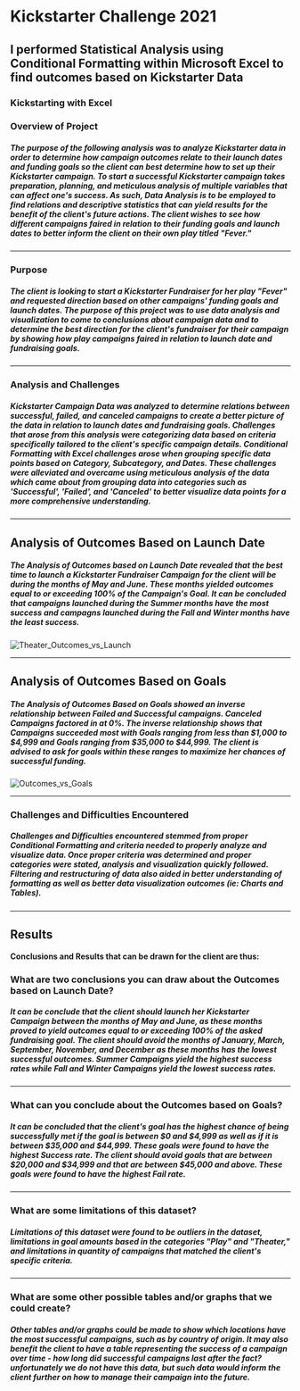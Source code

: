 # Kickstarter Challenge 2021

I performed Statistical Analysis using Conditional Formatting within Microsoft Excel to find outcomes based on Kickstarter Data
---
### Kickstarting with Excel

### Overview of Project

##### The purpose of the following analysis was to analyze Kickstarter data in order to determine how campaign outcomes relate to their launch dates and funding goals so the client can best determine how to set up their Kickstarter campaign. To start a successful Kickstarter campaign takes preparation, planning, and meticulous analysis of multiple variables that can affect one's success. As such, Data Analysis is to be employed to find relations and descriptive statistics that can yield results for the benefit of the client's future actions. The client wishes to see how different campaigns faired in relation to their funding goals and launch dates to better inform the client on their own play titled "Fever."
---
### Purpose

##### The client is looking to start a Kickstarter Fundraiser for her play "Fever" and requested direction based on other campaigns' funding goals and launch dates. The purpose of this project was to use data analysis and visualization to come to conclusions about campaign data and to determine the best direction for the client's fundraiser for their campaign by showing how play campaigns faired in relation to launch date and fundraising goals.
---
### Analysis and Challenges

##### Kickstarter Campaign Data was analyzed to determine relations between successful, failed, and canceled campaigns to create a better picture of the data in relation to launch dates and fundraising goals. Challenges that arose from this analysis were categorizing data based on criteria specifically tailored to the client's specific campaign details. Conditional Formatting with Excel challenges arose when grouping specific data points based on Category, Subcategory, and Dates. These challenges were alleviated and overcame using meticulous analysis of the data which came about from grouping data into categories such as 'Successful', 'Failed', and 'Canceled' to better visualize data points for a more comprehensive understanding. 
---
## Analysis of Outcomes Based on Launch Date

##### The Analysis of Outcomes based on Launch Date revealed that the best time to launch a Kickstarter Fundraiser Campaign for the client will be during the months of May and June. These months yielded outcomes equal to or exceeding 100% of the Campaign's Goal. It can be concluded that campaigns launched during the Summer months have the most success and campagns launched during the Fall and Winter months have the least success.

![Theater_Outcomes_vs_Launch](https://user-images.githubusercontent.com/86274124/125205539-c24cb480-e250-11eb-95f2-e335789037a7.png)

---
## Analysis of Outcomes Based on Goals

##### The Analysis of Outcomes Based on Goals showed an inverse relationship between Failed and Successful campaigns. Canceled Campaigns factored in at 0%. The inverse relationship shows that Campaigns succeeded most with Goals ranging from less than $1,000 to $4,999 and Goals ranging from $35,000 to $44,999. The client is advised to ask for goals within these ranges to maximize her chances of successful funding. 

![Outcomes_vs_Goals](https://user-images.githubusercontent.com/86274124/125205554-d42e5780-e250-11eb-901e-f5b32eb5263a.png)

---
### Challenges and Difficulties Encountered

##### Challenges and Difficulties encountered stemmed from proper Conditional Formatting and criteria needed to properly analyze and visualize data. Once proper criteria was determined and proper categories were stated, analysis and visualization quickly followed. Filtering and restructuring of data also aided in better understanding of formatting as well as better data visualization outcomes (ie: Charts and Tables).
---
## Results
**Conclusions and Results that can be drawn for the client are thus:**

### What are two conclusions you can draw about the Outcomes based on Launch Date?

##### It can be conclude that the client should launch her Kickstarter Campaign between the months of May and June, as these months proved to yield outcomes equal to or exceeding 100% of the asked fundraising goal. The client should avoid the months of January, March, September, November, and December as these months has the lowest successful outcomes. Summer Campaigns yield the highest success rates while Fall and Winter Campaigns yield the lowest success rates.
---
### What can you conclude about the Outcomes based on Goals?

##### It can be concluded that the client's goal has the highest chance of being successfully met if the goal is between $0 and $4,999 as well as if it is between $35,000 and $44,999. These goals were found to have the highest Success rate. The client should avoid goals that are between $20,000 and $34,999 and that are between $45,000 and above. These goals were found to have the highest Fail rate.
---
### What are some limitations of this dataset?

##### Limitations of this dataset were found to be outliers in the dataset, limitations in goal amounts based in the categories "Play" and "Theater," and limitations in quantity of campaigns that matched the client's specific criteria.
---
### What are some other possible tables and/or graphs that we could create?

##### Other tables and/or graphs could be made to show which locations have the most successful campaigns, such as by country of origin. It may also benefit the client to have a table representing the success of a campaign over time - how long did successful campaigns last after the fact? unfortunately we do not have this data, but such data would inform the client further on how to manage their campaign into the future.
